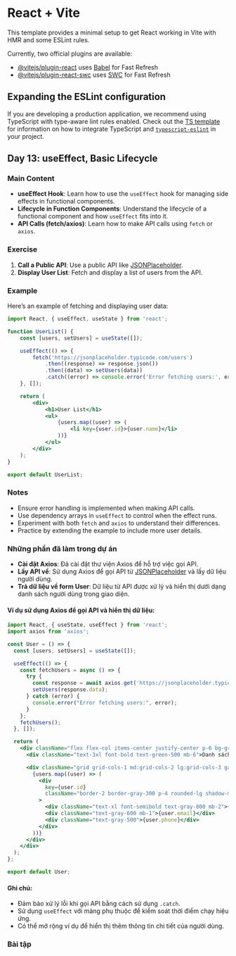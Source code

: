 # React + Vite

This template provides a minimal setup to get React working in Vite with HMR and some ESLint rules.

Currently, two official plugins are available:

- [@vitejs/plugin-react](https://github.com/vitejs/vite-plugin-react/blob/main/packages/plugin-react) uses [Babel](https://babeljs.io/) for Fast Refresh
- [@vitejs/plugin-react-swc](https://github.com/vitejs/vite-plugin-react/blob/main/packages/plugin-react-swc) uses [SWC](https://swc.rs/) for Fast Refresh

## Expanding the ESLint configuration

If you are developing a production application, we recommend using TypeScript with type-aware lint rules enabled. Check out the [TS template](https://github.com/vitejs/vite/tree/main/packages/create-vite/template-react-ts) for information on how to integrate TypeScript and [`typescript-eslint`](https://typescript-eslint.io) in your project.
## Day 13: useEffect, Basic Lifecycle

### Main Content
- **useEffect Hook**: Learn how to use the `useEffect` hook for managing side effects in functional components.
- **Lifecycle in Function Components**: Understand the lifecycle of a functional component and how `useEffect` fits into it.
- **API Calls (fetch/axios)**: Learn how to make API calls using `fetch` or `axios`.

### Exercise
1. **Call a Public API**: Use a public API like [JSONPlaceholder](https://jsonplaceholder.typicode.com/).
2. **Display User List**: Fetch and display a list of users from the API.

### Example
Here’s an example of fetching and displaying user data:

```jsx
import React, { useEffect, useState } from 'react';

function UserList() {
    const [users, setUsers] = useState([]);

    useEffect(() => {
        fetch('https://jsonplaceholder.typicode.com/users')
            .then((response) => response.json())
            .then((data) => setUsers(data))
            .catch((error) => console.error('Error fetching users:', error));
    }, []);

    return (
        <div>
            <h1>User List</h1>
            <ul>
                {users.map((user) => (
                    <li key={user.id}>{user.name}</li>
                ))}
            </ul>
        </div>
    );
}

export default UserList;
```

### Notes
- Ensure error handling is implemented when making API calls.
- Use dependency arrays in `useEffect` to control when the effect runs.
- Experiment with both `fetch` and `axios` to understand their differences.
- Practice by extending the example to include more user details.
### Những phần đã làm trong dự án

- **Cài đặt Axios**: Đã cài đặt thư viện Axios để hỗ trợ việc gọi API.
- **Lấy API về**: Sử dụng Axios để gọi API từ [JSONPlaceholder](https://jsonplaceholder.typicode.com/) và lấy dữ liệu người dùng.
- **Trả dữ liệu về form User**: Dữ liệu từ API được xử lý và hiển thị dưới dạng danh sách người dùng trong giao diện.

#### Ví dụ sử dụng Axios để gọi API và hiển thị dữ liệu:
```jsx
import React, { useState, useEffect } from 'react';
import axios from 'axios';

const User = () => {
  const [users, setUsers] = useState([]);

  useEffect(() => {
    const fetchUsers = async () => {
      try {
        const response = await axios.get('https://jsonplaceholder.typicode.com/users');
        setUsers(response.data);
      } catch (error) {
        console.error("Error fetching users:", error);
      }
    };
    fetchUsers();
  }, []);

  return (
    <div className="flex flex-col items-center justify-center p-6 bg-gray-50 min-h-screen">
      <div className="text-3xl font-bold text-green-500 mb-6">Danh sách Người dùng</div>

      <div className="grid grid-cols-1 md:grid-cols-2 lg:grid-cols-3 gap-6 w-full max-w-6xl">
        {users.map((user) => (
          <div
            key={user.id}
            className="border-2 border-gray-300 p-4 rounded-lg shadow-md bg-white transition-transform hover:scale-105"
          >
            <div className="text-xl font-semibold text-gray-800 mb-2">{user.name}</div>
            <div className="text-gray-600 mb-1">{user.email}</div>
            <div className="text-gray-500">{user.phone}</div>
          </div>
        ))}
      </div>
    </div>
  );
};

export default User;
```

#### Ghi chú:
- Đảm bảo xử lý lỗi khi gọi API bằng cách sử dụng `.catch`.
- Sử dụng `useEffect` với mảng phụ thuộc để kiểm soát thời điểm chạy hiệu ứng.
- Có thể mở rộng ví dụ để hiển thị thêm thông tin chi tiết của người dùng.
### Bài tập

